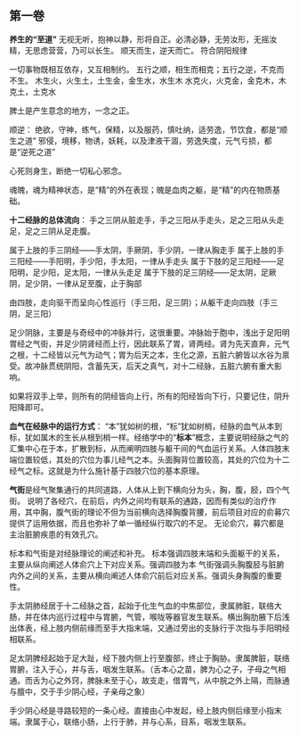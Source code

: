 ## 第一卷

**养生的“至道”**
	无视无听，抱神以静，形将自正。必清必静，无劳汝形，无摇汝精，无思虑营营，乃可以长生。
	顺天而生，逆天而亡。
	符合阴阳规律


一切事物既相互依存，又互相制约。
五行之顺，相生而相克；五行之逆，不克而不生。
	木生火，火生土，土生金，金生水，水生木
	水克火，火克金，金克木，木克土，土克水

脾土是产生意念的地方，一念之正。

顺逆：
绝欲，守神，练气，保精，以及服药，慎吐纳，适劳逸，节饮食，都是“顺生之道”
邪侵，境移，物诱，妖耗，以及津液干涸，劳逸失度，元气亏损，都是“逆死之道”

心死则身生，断绝一切私心邪念。


魂魄，魂为精神状态，是“精”的外在表现；魄是血肉之躯，是“精”的内在物质基础。

**十二经脉的总体流向**：
手之三阴从脏走手，手之三阳从手走头，足之三阳从头走足，足之三阴从足走腹。

属于上肢的手三阴经——手太阴，手厥阴，手少阴，一律从胸走手
属于上肢的手三阳经——手阳明，手少阳，手太阳，一律从手走头
属于下肢的足三阳经——足阳明，足少阳，足太阳，一律从头走足
属于下肢的足三阴经——足太阴，足厥阴，足少阴，一律从足至腹，止于胸部


由四肢，走向驱干而呈向心性巡行（手三阳，足三阴）；从躯干走向四肢（手三阴，足三阳）

足少阴脉，主要是与奇经中的冲脉并行，这很重要。冲脉始于胞中，浅出于足阳明胃经之气街，并足少阴肾经而上行，因此联系了胃，肾两经。肾为先天直奔，元气之根，十二经皆以元气为动气；胃为后天之本，生化之源，五脏六腑皆以水谷为禀受。故冲脉贯统阴阳，含蓄先天，后天之真气，对十二经脉，五脏六腑有重大影响。

如果将双手上举，则所有的阴经皆向上行，所有的阳经皆向下行，只要记住，阴升阳降即可。


**血气在经脉中的运行方式**：
“本”犹如树的根，“标”犹如树梢，经脉的血气从本到标，犹如属木的生长从根到梢一样。经络学中的“**标本**”概念，主要说明经脉之气的汇集中心在于本，扩散到标，从而阐明四肢与躯干间的气血运行关系。人体四肢末端位置较低，其处的穴位为事儿经气之本。头面胸背位置较高，其处的穴位为十二经气之标。这就是为什么施针基于四肢穴位的基本原理。

**气街**是经气聚集通行的共同道路，人体从上到下横向分为头，胸，腹，胫，四个气街。
	说明了各经穴，在前后，内外之间均有联系的通路，因而有类似的治疗作用，其中胸，腹气街的理论不但为当前横向选择胸腹背腰，前后项目对应的俞募穴提供了运用依据，而且也弥补了单一循经纵行取穴的不足。
	无论俞穴，募穴都是主治脏腑疾患的有效孔穴。

标本和气街是对经脉理论的阐述和补充。
标本强调四肢末端和头面躯干的关系，主要从纵向阐述人体俞穴上下对应关系。强调四肢为本
气街强调头胸腹胫与脏腑内外之间的关系，主要从横向阐述人体俞穴前后对应关系。强调头身胸腹的重要性。

手太阴肺经居于十二经脉之首，起始于化生气血的中焦部位，隶属肺脏，联络大肠，并在体内巡行过程中与胃腑，气管，喉咙等器官发生联系。横出胸肋腋下后浅出体表，经上肢内侧前缘而至手大指末端，又通过旁出的支脉行于次指与手阳明经相联系。

足太阴脾经起始于足大趾，经下肢内侧上行至腹部，终止于胸胁。隶属脾脏，联络胃腑，注入于心，并与舌，咽发生联系。（舌本心之苗，脾为心之子，子母之气相通。而舌为心之外窍，脾脉未至于心，故支走，借胃气，从中脘之外上隔，而脉通与膻中，交于手少阴心经，子亲母之象）

手少阴心经是寻路较短的一条心经。直接由心中发起，经上肢内侧后缘至小指末端。隶属于心，联络小肠，上行于肺，并与心系，目系，咽发生联系。











